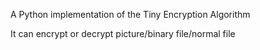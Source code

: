 A Python implementation of the Tiny Encryption Algorithm

It can encrypt or decrypt picture/binary file/normal file


